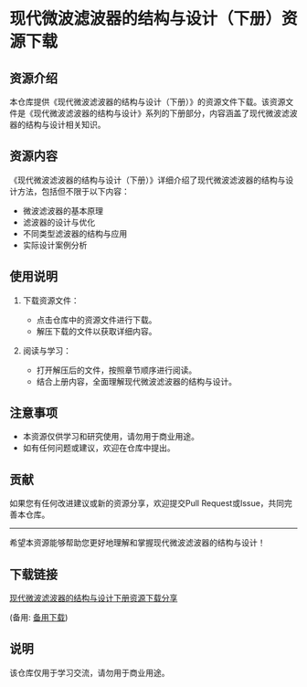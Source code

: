 # 现代微波滤波器的结构与设计（下册）资源下载

## 资源介绍

本仓库提供《现代微波滤波器的结构与设计（下册）》的资源文件下载。该资源文件是《现代微波滤波器的结构与设计》系列的下册部分，内容涵盖了现代微波滤波器的结构与设计相关知识。

## 资源内容

《现代微波滤波器的结构与设计（下册）》详细介绍了现代微波滤波器的结构与设计方法，包括但不限于以下内容：

- 微波滤波器的基本原理
- 滤波器的设计与优化
- 不同类型滤波器的结构与应用
- 实际设计案例分析

## 使用说明

1. 下载资源文件：
   - 点击仓库中的资源文件进行下载。
   - 解压下载的文件以获取详细内容。

2. 阅读与学习：
   - 打开解压后的文件，按照章节顺序进行阅读。
   - 结合上册内容，全面理解现代微波滤波器的结构与设计。

## 注意事项

- 本资源仅供学习和研究使用，请勿用于商业用途。
- 如有任何问题或建议，欢迎在仓库中提出。

## 贡献

如果您有任何改进建议或新的资源分享，欢迎提交Pull Request或Issue，共同完善本仓库。

---

希望本资源能够帮助您更好地理解和掌握现代微波滤波器的结构与设计！

## 下载链接
[现代微波滤波器的结构与设计下册资源下载分享](https://pan.quark.cn/s/826012e6036a) 

(备用: [备用下载](https://pan.baidu.com/s/15heVfVKD-KfrU9M2wkZ1HQ?pwd=1234))

## 说明

该仓库仅用于学习交流，请勿用于商业用途。
